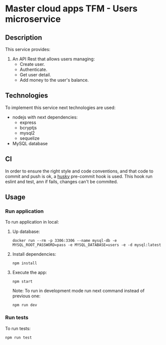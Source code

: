 # Master cloud apps TFM - Users microservice

## Description
This service provides:
1. An API Rest that allows users managing:
   * Create user.
   * Authenticate.
   * Get user detail.
   * Add money to the user's balance.

## Technologies
To implement this service next technologies are used:
* nodejs with next dependencies:
   * express
   * bcryptjs
   * mysql2
   * sequelize
* MySQL database

## CI
In order to ensure the right style and code conventions, and that code to commit and push is ok, a [husky](https://typicode.github.io/husky/#/) pre-commit hook is used. This hook run eslint and test, ann if fails, changes can't be commited.
## Usage
### Run application
To run application in local:
1. Up database:
   ```
   docker run --rm -p 3306:3306 --name mysql-db -e MYSQL_ROOT_PASSWORD=pass -e MYSQL_DATABASE=users -e -d mysql:latest
   ```
2. Install dependencies:
    ```
    npm install
    ```
3. Execute the app:
   ```
   npm start
   ```
   
   Note: To run in development mode run next command instead of previous one:
    ```
    npm run dev
    ```

### Run tests
To run tests:
```
npm run test
```